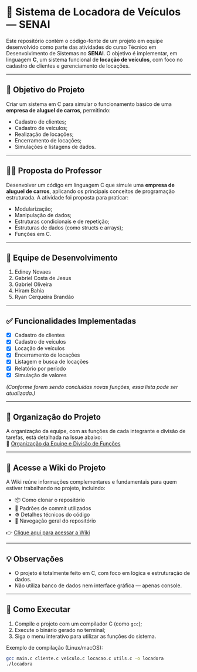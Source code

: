 # 🚗 Sistema de Locadora de Veículos — SENAI

Este repositório contém o código-fonte de um projeto em equipe desenvolvido como parte das atividades do curso Técnico em Desenvolvimento de Sistemas no **SENAI**. O objetivo é implementar, em linguagem **C**, um sistema funcional de **locação de veículos**, com foco no cadastro de clientes e gerenciamento de locações.

---

## 🧠 Objetivo do Projeto

Criar um sistema em C para simular o funcionamento básico de uma **empresa de aluguel de carros**, permitindo:

- Cadastro de clientes;
- Cadastro de veículos;
- Realização de locações;
- Encerramento de locações;
- Simulações e listagens de dados.

---

## 👨‍🏫 Proposta do Professor

Desenvolver um código em linguagem C que simule uma **empresa de aluguel de carros**, aplicando os principais conceitos de programação estruturada. A atividade foi proposta para praticar:

- Modularização;
- Manipulação de dados;
- Estruturas condicionais e de repetição;
- Estruturas de dados (como structs e arrays);
- Funções em C.

---

## 👥 Equipe de Desenvolvimento

1. Ediney Novaes
2. Gabriel Costa de Jesus
3. Gabriel Oliveira
4. Hiram Bahia
5. Ryan Cerqueira Brandão

---

## ✅ Funcionalidades Implementadas

- [x] Cadastro de clientes  
- [x] Cadastro de veículos  
- [x] Locação de veículos  
- [x] Encerramento de locações  
- [x] Listagem e busca de locações  
- [x] Relatório por período  
- [x] Simulação de valores  

*(Conforme forem sendo concluídas novas funções, essa lista pode ser atualizada.)*

---

## 📂 Organização do Projeto

A organização da equipe, com as funções de cada integrante e divisão de tarefas, está detalhada na Issue abaixo:  
🔗 [Organização da Equipe e Divisão de Funções](https://github.com/Dhekki/SENAI-AluguelVeiculos/issues/1)

---

## 📘 Acesse a Wiki do Projeto

A Wiki reúne informações complementares e fundamentais para quem estiver trabalhando no projeto, incluindo:

- 📦 Como clonar o repositório  
- 🧪 Padrões de commit utilizados  
- ⚙️ Detalhes técnicos do código  
- 🧭 Navegação geral do repositório  

👉 [Clique aqui para acessar a Wiki](https://github.com/Dhekki/SENAI-AluguelVeiculos/wiki)

---

## 💡 Observações

- O projeto é totalmente feito em C, com foco em lógica e estruturação de dados.  
- Não utiliza banco de dados nem interface gráfica — apenas console.

---

## 🏁 Como Executar

1. Compile o projeto com um compilador C (como `gcc`);
2. Execute o binário gerado no terminal;
3. Siga o menu interativo para utilizar as funções do sistema.

Exemplo de compilação (Linux/macOS):

```bash
gcc main.c cliente.c veiculo.c locacao.c utils.c -o locadora
./locadora
